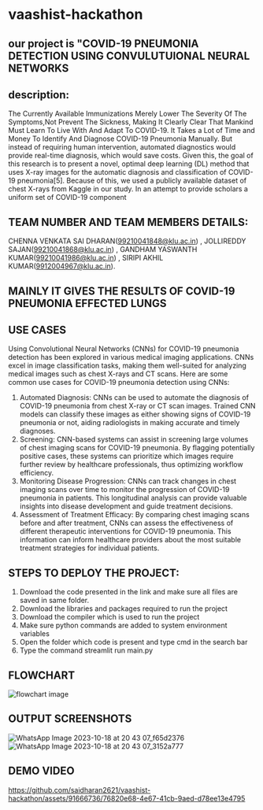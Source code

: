 # vaashist-hackathon
## our project is "COVID-19 PNEUMONIA DETECTION USING CONVULUTUIONAL NEURAL NETWORKS
## description: 
The Currently Available Immunizations Merely Lower The Severity Of The Symptoms,Not 
Prevent The Sickness, Making It Clearly Clear That Mankind Must Learn To Live With And 
Adapt To COVID-19. It Takes a Lot of Time and Money To Identify And Diagnose COVID-19 
Pneumonia Manually. But instead of requiring human intervention, automated diagnostics would 
provide real-time diagnosis, which would save costs. Given this, the goal of this research is to 
present a novel, optimal deep learning (DL) method that uses X-ray images for the automatic 
diagnosis and classification of COVID-19 pneumonia[5]. Because of this, we used a publicly 
available dataset of chest X-rays from Kaggle in our study. In an attempt to provide scholars a 
uniform set of COVID-19 component

## TEAM NUMBER AND TEAM MEMBERS DETAILS:
CHENNA VENKATA SAI DHARAN(99210041848@klu.ac.in) , JOLLIREDDY SAJAN(99210041868@klu.ac.in) , GANDHAM YASWANTH KUMAR(99210041986@klu.ac.in) , SIRIPI AKHIL KUMAR(9912004967@klu.ac.in).

## MAINLY IT GIVES THE RESULTS OF COVID-19 PNEUMONIA EFFECTED LUNGS

## USE CASES
Using Convolutional Neural Networks (CNNs) for COVID-19 pneumonia detection has been explored in various medical imaging applications. CNNs excel in image classification tasks, making them well-suited for analyzing medical images such as chest X-rays and CT scans. Here are some common use cases for COVID-19 pneumonia detection using CNNs:
1. Automated Diagnosis: CNNs can be used to automate the diagnosis of COVID-19 pneumonia from chest X-ray or CT scan images. Trained CNN models can classify these images as either showing signs of COVID-19 pneumonia or not, aiding radiologists in making accurate and timely diagnoses.
2. Screening: CNN-based systems can assist in screening large volumes of chest imaging scans for COVID-19 pneumonia. By flagging potentially positive cases, these systems can prioritize which images require further review by healthcare professionals, thus optimizing workflow efficiency.
3. Monitoring Disease Progression: CNNs can track changes in chest imaging scans over time to monitor the progression of COVID-19 pneumonia in patients. This longitudinal analysis can provide valuable insights into disease development and guide treatment decisions.
4. Assessment of Treatment Efficacy: By comparing chest imaging scans before and after treatment, CNNs can assess the effectiveness of different therapeutic interventions for COVID-19 pneumonia. This information can inform healthcare providers about the most suitable treatment strategies for individual patients.

## STEPS TO DEPLOY THE PROJECT:
1. Download the code presented in the link and make sure all files are saved in same folder.
2. Download the libraries and packages required to run the project
3. Download the compiler which is used to run the project
4. Make sure python commands are added to system environment variables
5. Open the folder which code is present and type cmd in the search bar
6. Type the command streamlit run main.py

## FLOWCHART
![flowchart image](https://github.com/saidharan2621/vaashist-hackathon/assets/91666736/8140035c-4424-49e0-9d0d-860efcbb4b34)

## OUTPUT SCREENSHOTS
![WhatsApp Image 2023-10-18 at 20 43 07_f65d2376](https://github.com/saidharan2621/vaashist-hackathon/assets/91666736/4b6c0f98-60ac-4555-9c52-4aaa6130ecc0)
![WhatsApp Image 2023-10-18 at 20 43 07_3152a777](https://github.com/saidharan2621/vaashist-hackathon/assets/91666736/3bf3e660-70bb-4f28-8c57-6565210e6610)

## DEMO VIDEO



https://github.com/saidharan2621/vaashist-hackathon/assets/91666736/76820e68-4e67-41cb-9aed-d78ee13e4795




